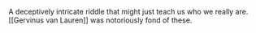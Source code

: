 A deceptively intricate riddle that might just teach us who we really are. [[Gervinus van Lauren]] was notoriously fond of these.